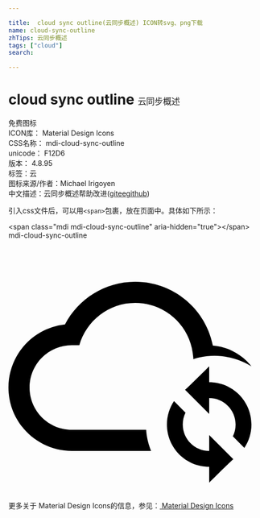 ```yaml
---

title:  cloud sync outline(云同步概述) ICON转svg、png下载
name: cloud-sync-outline
zhTips: 云同步概述
tags: ["cloud"]
search: 

---
```


# cloud sync outline  <small style="font-size: 60%;font-weight: 100">云同步概述</small>


<div class="detail-page">
<p>
<span><span class="badge-success badge">免费图标</span> </span>
<br/>
<span>
ICON库：
<span class="badge-secondary badge">Material Design Icons</span> 
</span>
<br/>
<span>
CSS名称：
<span class="badge-secondary badge">mdi-cloud-sync-outline</span> 
</span>
<br/>
<span>
unicode：
<span class="badge-secondary badge">F12D6</span> 
<copy-btn content='F12D6' btn-title=""></copy-btn>
<copy-btn :content='String.fromCodePoint(parseInt("F12D6", 16))' btn-title="复制U"></copy-btn>
</span>
<br/>
<span>
版本：
<span class="badge-secondary badge">4.8.95</span> 
</span><br/><span>标签：<span class="badge-light badge"><router-link to="/tags/cloud.html">云</router-link></span></span>
<br/>
<span>图标来源/作者：<span class="badge-light badge">Michael Irigoyen</span></span> 
<br/>
<span class="zh-detail">中文描述：<span class="badge-primary badge">云同步概述</span><span class="help-link"><span>帮助改进</span>(<a href="https://gitee.com/liuwave/icon-helper/edit/master/json/material/cloud-sync-outline.json" target="_blank" rel="noopener noreferrer">gitee</a><a href="https://github.com/liuwave/icon-helper/edit/master/json/material/cloud-sync-outline.json" target="_blank" rel="noopener noreferrer">github</a></span>)</span><br/>
</p>
</div>
<div class="alert alert-dark">
  <i class="mdi mdi-cloud-sync-outline mdi-48px"></i>
  <i class="mdi mdi-cloud-sync-outline mdi-36px"></i>
  <i class="mdi mdi-cloud-sync-outline mdi-24px"></i>
  <i class="mdi mdi-cloud-sync-outline mdi-18px"></i>
</div>
<div>
  <p>引入css文件后，可以用<code>&lt;span&gt;</code>包裹，放在页面中。具体如下所示：    
  </p>
  <div class="alert alert-primary" style="font-size: 14px">
    &lt;span class="mdi mdi-cloud-sync-outline" aria-hidden="true"&gt;&lt;/span&gt;
    <copy-btn content='<span class="mdi mdi-cloud-sync-outline" aria-hidden="true"></span>'></copy-btn>
  </div>
  <div class="alert alert-secondary">
    <i class="mdi mdi-cloud-sync-outline"
    style="font-size: 24px"
    aria-hidden="true"></i> mdi-cloud-sync-outline
    <copy-btn content="mdi-cloud-sync-outline" btn-title="复制图标名称"></copy-btn>
  </div>
</div>
<div id="svg" class="svg-wrap">
<svg xmlns="http://www.w3.org/2000/svg" viewBox="0 0 24 24"><path d="M19 12V13.5C21.21 13.5 23 15.29 23 17.5C23 18.32 22.75 19.08 22.33 19.71L21.24 18.62C21.41 18.28 21.5 17.9 21.5 17.5C21.5 16.12 20.38 15 19 15V16.5L16.75 14.25L16.72 14.22C16.78 14.17 16.85 14.13 19 12M19 23V21.5C16.79 21.5 15 19.71 15 17.5C15 16.68 15.25 15.92 15.67 15.29L16.76 16.38C16.59 16.72 16.5 17.1 16.5 17.5C16.5 18.88 17.62 20 19 20V18.5L21.25 20.75L21.28 20.78C21.22 20.83 21.15 20.87 19 23M13.03 18H6C3.79 18 2 16.21 2 14S3.79 10 6 10H6.71C7.37 7.69 9.5 6 12 6C15 6 17.4 8.37 17.5 11.32C18.12 11.11 18.8 11 19.5 11C20.78 11 21.97 11.38 23 12C22.13 10.9 20.84 10.14 19.35 10.03C18.67 6.59 15.64 4 12 4C9.11 4 6.6 5.64 5.35 8.03C2.34 8.36 0 10.9 0 14C0 17.31 2.69 20 6 20H13.5C13.24 19.38 13.08 18.7 13.03 18Z" /></svg>
</div>
<detail full-name='mdi-cloud-sync-outline'></detail>
    
<div><p>更多关于 Material Design Icons的信息，参见：<a target="_blank" href="https://iconhelper.cn/material.html"> Material Design Icons</a>
</p></div>
